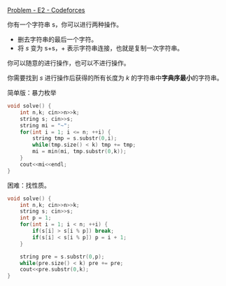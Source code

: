 [Problem - E2 - Codeforces](https://codeforces.com/contest/1537/problem/E2)

你有一个字符串 s，你可以进行两种操作。

- 删去字符串的最后一个字符。
- 将 *s* 变为 s+s，+ 表示字符串连接，也就是复制一次字符串。

你可以随意的进行操作，也可以不进行操作。

你需要找到 *s* 进行操作后获得的所有长度为 *k* 的字符串中**字典序最小**的字符串。

简单版：暴力枚举

```cpp
void solve() {
    int n,k; cin>>n>>k;
    string s; cin>>s;
    string mi = "~";
    for(int i = 1; i <= n; ++i) {
        string tmp = s.substr(0,i);
        while(tmp.size() < k) tmp += tmp;
        mi = min(mi, tmp.substr(0,k));
    }
    cout<<mi<<endl;
}
```

困难：找性质。

```cpp
void solve() {
    int n,k; cin>>n>>k;
    string s; cin>>s;
    int p = 1;
    for(int i = 1; i < n; ++i) {
        if(s[i] > s[i % p]) break;
        if(s[i] < s[i % p]) p = i + 1;
    }

    string pre = s.substr(0,p);
    while(pre.size() < k) pre += pre;
    cout<<pre.substr(0,k);
}
```

